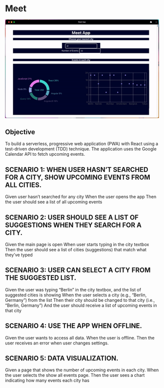 # Meet

![Meet App](img/meetApp.gif)

## Objective

To build a serverless, progressive web application (PWA) with React using a
test-driven development (TDD) technique. The application uses the Google
Calendar API to fetch upcoming events.

## SCENARIO 1: WHEN USER HASN’T SEARCHED FOR A CITY, SHOW UPCOMING EVENTS FROM ALL CITIES.

Given user hasn’t searched for any city
When the user opens the app
Then the user should see a list of all upcoming events

## SCENARIO 2: USER SHOULD SEE A LIST OF SUGGESTIONS WHEN THEY SEARCH FOR A CITY.

Given the main page is open
When user starts typing in the city textbox
Then the user should see a list of cities (suggestions) that match what they’ve typed

## SCENARIO 3: USER CAN SELECT A CITY FROM THE SUGGESTED LIST.

Given the user was typing “Berlin” in the city textbox, and the list of suggested cities is showing
When the user selects a city (e.g., “Berlin, Germany”) from the list
Then their city should be changed to that city (i.e., “Berlin, Germany”)
And the user should receive a list of upcoming events in that city

## SCENARIO 4: USE THE APP WHEN OFFLINE.

Given the user wants to access all data.
When the user is offline.
Then the user receives an error when user changes settings.

## SCENARIO 5: DATA VISUALIZATION.

Given a page that shows the number of upcoming events in each city.
When the user selects the show all events page.
Then the user sees a chart indicating how many events each city has
